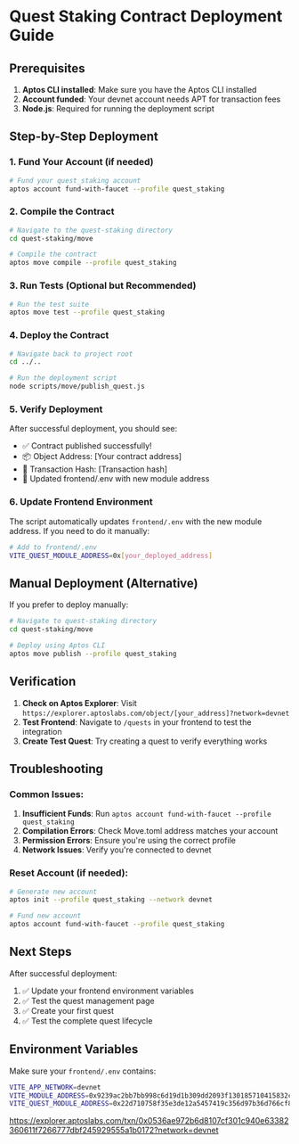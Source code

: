 # Quest Staking Contract Deployment Guide

## Prerequisites

1. **Aptos CLI installed**: Make sure you have the Aptos CLI installed
2. **Account funded**: Your devnet account needs APT for transaction fees
3. **Node.js**: Required for running the deployment script

## Step-by-Step Deployment

### 1. Fund Your Account (if needed)

```bash
# Fund your quest_staking account
aptos account fund-with-faucet --profile quest_staking
```

### 2. Compile the Contract

```bash
# Navigate to the quest-staking directory
cd quest-staking/move

# Compile the contract
aptos move compile --profile quest_staking
```

### 3. Run Tests (Optional but Recommended)

```bash
# Run the test suite
aptos move test --profile quest_staking
```

### 4. Deploy the Contract

```bash
# Navigate back to project root
cd ../..

# Run the deployment script
node scripts/move/publish_quest.js
```

### 5. Verify Deployment

After successful deployment, you should see:
- ✅ Contract published successfully!
- 📦 Object Address: [Your contract address]
- 🔗 Transaction Hash: [Transaction hash]
- 📝 Updated frontend/.env with new module address

### 6. Update Frontend Environment

The script automatically updates `frontend/.env` with the new module address. If you need to do it manually:

```bash
# Add to frontend/.env
VITE_QUEST_MODULE_ADDRESS=0x[your_deployed_address]
```

## Manual Deployment (Alternative)

If you prefer to deploy manually:

```bash
# Navigate to quest-staking directory
cd quest-staking/move

# Deploy using Aptos CLI
aptos move publish --profile quest_staking
```

## Verification

1. **Check on Aptos Explorer**: Visit `https://explorer.aptoslabs.com/object/[your_address]?network=devnet`
2. **Test Frontend**: Navigate to `/quests` in your frontend to test the integration
3. **Create Test Quest**: Try creating a quest to verify everything works

## Troubleshooting

### Common Issues:

1. **Insufficient Funds**: Run `aptos account fund-with-faucet --profile quest_staking`
2. **Compilation Errors**: Check Move.toml address matches your account
3. **Permission Errors**: Ensure you're using the correct profile
4. **Network Issues**: Verify you're connected to devnet

### Reset Account (if needed):

```bash
# Generate new account
aptos init --profile quest_staking --network devnet

# Fund new account
aptos account fund-with-faucet --profile quest_staking
```

## Next Steps

After successful deployment:

1. ✅ Update your frontend environment variables
2. ✅ Test the quest management page
3. ✅ Create your first quest
4. ✅ Test the complete quest lifecycle

## Environment Variables

Make sure your `frontend/.env` contains:

```bash
VITE_APP_NETWORK=devnet
VITE_MODULE_ADDRESS=0x9239ac2bb7bb998c6d19d1b309dd2093f130185710415832caf30bf0c99d678a
VITE_QUEST_MODULE_ADDRESS=0x22d710758f35e3de12a5457419c356d97b36d766cf802a5d15b092cb231d4e1d
```

https://explorer.aptoslabs.com/txn/0x0536ae972b6d8107cf301c940e63382360611f7266777dbf245929555a1b0172?network=devnet